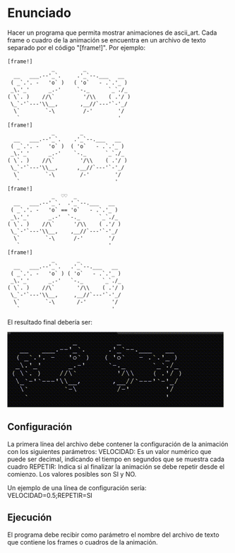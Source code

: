 # Enunciado

Hacer un programa que permita mostrar animaciones de ascii_art.
Cada frame o cuadro de la animación se encuentra en un archivo de texto separado por el código "[frame!]".
Por ejemplo:
```
[frame!]
              _         _
  __   ___.--'_`.     .'_`--.___   __
 ( _`.'. -   'o` )   ( 'o`   - .`.'_ )
 _\.'_'      _.-'     `-._      `_`./_
( \`. )    //\`         '/\\    ( .'/ )
 \_`-'`---'\\__,       ,__//`---'`-'_/
  \`        `-\         /-'        '/
   `                               '   
[frame!]
              _        _
  __   ___.--'_`.    .'_`--.___   __
 ( _`.'. -   'o` )  ( 'o`   - .`.'_ )
 _\.'_'      _.-'    `-._      `_`./_
( \`. )    //\`        '/\\    ( .'/ )
 \_`-'`---'\\__,      ,__//`---'`-'_/
  \`        `-\        /-'        '/
   `                              '              
[frame!]
              _  ♡♡  _
  __   ___.--'_`.  .'_`--.___   __
 ( _`.'. -   'o` == 'o`   - .`.'_ )
 _\.'_'      _.-'  `-._      `_`./_
( \`. )    //\`      '/\\    ( .'/ )
 \_`-'`---'\\__,    ,__//`---'`-'_/
  \`        `-\      /-'        '/
   `                            '   
[frame!]
              _       _
  __   ___.--'_`.   .'_`--.___   __
 ( _`.'. -   'o` ) ( 'o`   - .`.'_ )
 _\.'_'      _.-'   `-._      `_`./_
( \`. )    //\`       '/\\    ( .'/ )
 \_`-'`---'\\__,     ,__//`---'`-'_/
  \`        `-\       /-'        '/
   `                             '    
```

El resultado final debería ser:

![](./animaciones/rana.gif)

## Configuración
La primera línea del archivo debe contener la configuración de la animación con los siguientes parámetros:
VELOCIDAD: Es un valor numérico que puede ser decimal, indicando el tiempo en segundos que se muestra cada cuadro
REPETIR: Indica si al finalizar la animación se debe repetir desde el comienzo. Los valores posibles son SI y NO. 

Un ejemplo de una línea de configuración sería:
VELOCIDAD=0.5;REPETIR=SI

## Ejecución
El programa debe recibir como parámetro el nombre del archivo de texto que contiene los frames o cuadros de la animación.